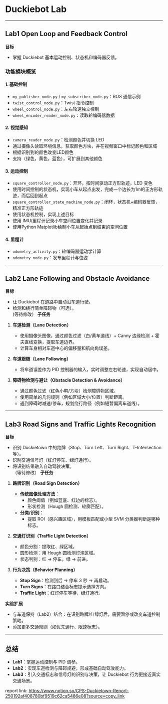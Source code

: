 # Duckiebot Lab

---
## Lab1 Open Loop and Feedback Control

**目标**  
- 掌握 Duckiebot 基本运动控制、状态机和编码器反馈。

### 功能模块概览

#### 1. 基础控制
- `my_publisher_node.py` / `my_subscriber_node.py`：ROS 通信示例
- `twist_control_node.py`：Twist 指令控制
- `wheel_control_node.py`：左右轮速独立控制
- `wheel_encoder_reader_node.py`：读取轮编码器数据

#### 2. 视觉感知
- `camera_reader_node.py`：检测颜色并切换 LED
- 通过摄像头读取环境信息，获取颜色方块，并在视频窗口中标记颜色和区域
- 根据识别到的颜色改变LED颜色
- 支持（绿色，黄色，蓝色），可扩展到其他颜色


#### 3. 运动控制
- `square_controller_node.py`：开环，按时间驱动正方形轨迹，LED 变色
- 使用时间控制的状态机，实现小车从起点出发，完成一个边长为1m的正方形轨迹，而后回到起点
- `square_controller_state_machine_node.py`：闭环，状态机+编码器反馈，精准正方形轨迹
- 使用状态机控制，实现上述目标
- 使用 IMU/里程计记录小车空间位置变化并记录
- 使用Python Matplotlib绘制小车从起始点到结束的空间位置

#### 4. 里程计
- `odometry_activity.py`：轮编码器运动学计算
- `odometry_node.py`：发布里程计与位姿

---

## Lab2 Lane Following and Obstacle Avoidance

**目标**  
- 让 Duckiebot 在道路中自动沿车道行驶。  
- 检测和绕行简单障碍物（可选）。  
  (等待修改）
**子任务**  
1. **车道检测（Lane Detection）**  
   - 使用摄像头图像，通过颜色过滤（白/黄车道线）+ Canny 边缘检测 + 霍夫直线变换，提取车道边界。  
   - 计算车身相对车道中心的偏移量和航向角误差。  

2. **车道跟随（Lane Following）**  
   - 将车道误差作为 PID 控制器的输入，实时调整左右轮速，实现自动居中。  

3. **障碍物检测与避让（Obstacle Detection & Avoidance）**  
   - 通过颜色过滤（红色小鸭/方块）检测障碍物区域。  
   - 使用简单的几何规则（例如区域大小/位置）判断距离。  
   - 遇到障碍时减速/停车，规划绕行路径（例如短暂偏离车道线）。  

---

## Lab3 Road Signs and Traffic Lights Recognition

**目标**  
- 识别 Duckietown 中的路牌（Stop、Turn Left、Turn Right、T-Intersection 等）。  
- 识别交通信号灯（红灯停车、绿灯通行）。  
- 将识别结果融入自动驾驶决策。  
（等待修改）
**子任务**  
1. **路牌识别（Road Sign Detection）**  
   - **传统图像处理方法**：  
     - 颜色阈值（例如蓝底、红边的标志）。  
     - 形状检测（Hough 圆检测、轮廓匹配）。  
   - **分类/识别**：  
     - 提取 ROI（感兴趣区域），用模板匹配或小型 SVM 分类器判断是哪种标志。  

2. **交通灯识别（Traffic Light Detection）**  
   - 颜色分割：提取红、绿区域。  
   - 圆形检测：用 Hough 圆检测灯泡区域。  
   - 状态判别：红 → 停车，绿 → 前进。  

3. **行为决策（Behavior Planning）**  
   - **Stop Sign**：检测到后 → 停车 3 秒 → 再启动。  
   - **Turn Signs**：在路口结合标志提示选择方向。  
   - **Traffic Light**：红灯停车等待，绿灯通行。  

**实验扩展**  
- 与车道保持（Lab2）结合：在识别路牌/红绿灯后，需要暂停或改变车道控制策略。  
- 添加更多交通规则（如优先通行、限速标志）。  

---

## 总结

- **Lab1**：掌握运动控制与 PID 调参。  
- **Lab2**：实现车道检测与障碍规避，形成基础自动驾驶能力。  
- **Lab3**：引入交通标志和信号灯的识别与决策，让 Duckiebot 行为更接近真实交通场景。


report link:  https://www.notion.so/CPS-Duckietown-Report-250192af408780bf9519c62ca5486e08?source=copy_link


